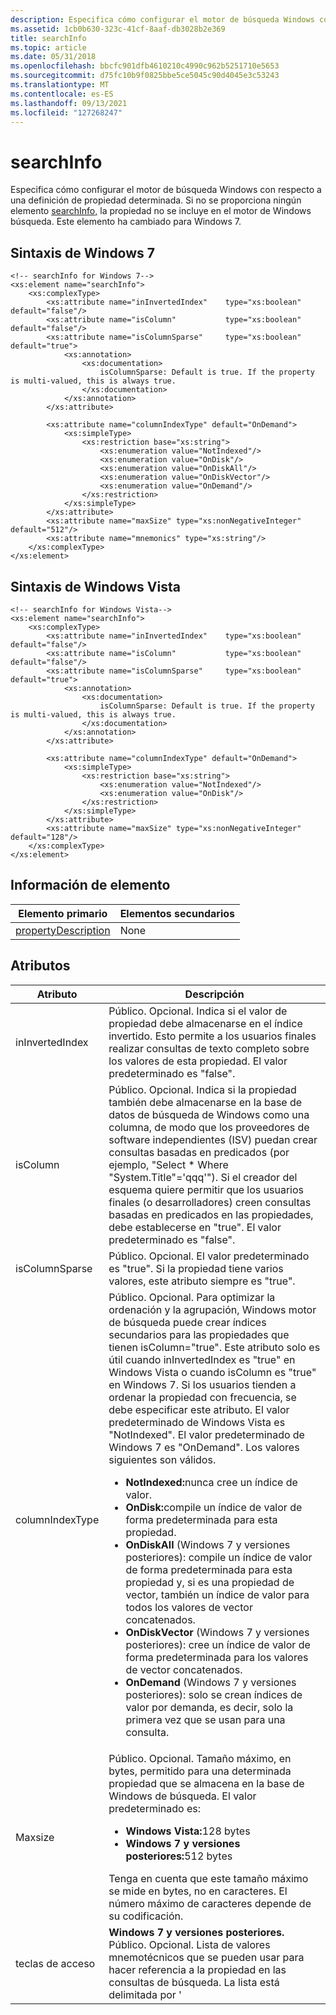 ```yaml
---
description: Especifica cómo configurar el motor de búsqueda Windows con respecto a una definición de propiedad determinada.
ms.assetid: 1cb0b630-323c-41cf-8aaf-db3028b2e369
title: searchInfo
ms.topic: article
ms.date: 05/31/2018
ms.openlocfilehash: bbcfc901dfb4610210c4990c962b5251710e5653
ms.sourcegitcommit: d75fc10b9f0825bbe5ce5045c90d4045e3c53243
ms.translationtype: MT
ms.contentlocale: es-ES
ms.lasthandoff: 09/13/2021
ms.locfileid: "127268247"
---
```

# <a name="searchinfo"></a>searchInfo

Especifica cómo configurar el motor de búsqueda Windows con respecto a una definición de propiedad determinada. Si no se proporciona ningún elemento [searchInfo,]() la propiedad no se incluye en el motor de Windows búsqueda. Este elemento ha cambiado para Windows 7.

## <a name="syntax-for-windows-7"></a>Sintaxis de Windows 7


```
<!-- searchInfo for Windows 7-->
<xs:element name="searchInfo">
    <xs:complexType>
        <xs:attribute name="inInvertedIndex"    type="xs:boolean" default="false"/>
        <xs:attribute name="isColumn"           type="xs:boolean" default="false"/>
        <xs:attribute name="isColumnSparse"     type="xs:boolean" default="true">
            <xs:annotation>
                <xs:documentation>
                    isColumnSparse: Default is true. If the property is multi-valued, this is always true.
                </xs:documentation>
            </xs:annotation>
        </xs:attribute>
        
        <xs:attribute name="columnIndexType" default="OnDemand">
            <xs:simpleType>
                <xs:restriction base="xs:string">
                    <xs:enumeration value="NotIndexed"/>
                    <xs:enumeration value="OnDisk"/>
                    <xs:enumeration value="OnDiskAll"/>
                    <xs:enumeration value="OnDiskVector"/>
                    <xs:enumeration value="OnDemand"/>
                </xs:restriction>
            </xs:simpleType>
        </xs:attribute>
        <xs:attribute name="maxSize" type="xs:nonNegativeInteger" default="512"/>
        <xs:attribute name="mnemonics" type="xs:string"/>                            
    </xs:complexType>
</xs:element>
```



## <a name="syntax-for-windows-vista"></a>Sintaxis de Windows Vista


```
<!-- searchInfo for Windows Vista-->
<xs:element name="searchInfo">
    <xs:complexType>
        <xs:attribute name="inInvertedIndex"    type="xs:boolean" default="false"/>
        <xs:attribute name="isColumn"           type="xs:boolean" default="false"/>
        <xs:attribute name="isColumnSparse"     type="xs:boolean" default="true">
            <xs:annotation>
                <xs:documentation>
                    isColumnSparse: Default is true. If the property is multi-valued, this is always true.
                </xs:documentation>
            </xs:annotation>
        </xs:attribute>
        
        <xs:attribute name="columnIndexType" default="OnDemand">
            <xs:simpleType>
                <xs:restriction base="xs:string">
                    <xs:enumeration value="NotIndexed"/>
                    <xs:enumeration value="OnDisk"/>
                </xs:restriction>
            </xs:simpleType>
        </xs:attribute>
        <xs:attribute name="maxSize" type="xs:nonNegativeInteger" default="128"/>
    </xs:complexType>
</xs:element>
```



## <a name="element-information"></a>Información de elemento



| Elemento primario                                                   | Elementos secundarios |
|------------------------------------------------------------------|----------------|
| [propertyDescription](./propdesc-schema-propertydescription.md) | None           |



 

## <a name="attributes"></a>Atributos




| Atributo | Descripción | 
|-----------|-------------|
| inInvertedIndex | Público. Opcional. Indica si el valor de propiedad debe almacenarse en el índice invertido. Esto permite a los usuarios finales realizar consultas de texto completo sobre los valores de esta propiedad. El valor predeterminado es "false". | 
| isColumn | Público. Opcional. Indica si la propiedad también debe almacenarse en la base de datos de búsqueda de Windows como una columna, de modo que los proveedores de software independientes (ISV) puedan crear consultas basadas en predicados (por ejemplo, "Select * Where "System.Title"='qqq'"). Si el creador del esquema quiere permitir que los usuarios finales (o desarrolladores) creen consultas basadas en predicados en las propiedades, debe establecerse en "true". El valor predeterminado es "false". | 
| isColumnSparse | Público. Opcional. El valor predeterminado es "true". Si la propiedad tiene varios valores, este atributo siempre es "true". | 
| columnIndexType | Público. Opcional. Para optimizar la ordenación y la agrupación, Windows motor de búsqueda puede crear índices secundarios para las propiedades que tienen isColumn="true". Este atributo solo es útil cuando inInvertedIndex es "true" en Windows Vista o cuando isColumn es "true" en Windows 7. Si los usuarios tienden a ordenar la propiedad con frecuencia, se debe especificar este atributo. El valor predeterminado de Windows Vista es "NotIndexed". El valor predeterminado de Windows 7 es "OnDemand". Los valores siguientes son válidos.<ul><li><strong>NotIndexed:</strong>nunca cree un índice de valor.</li><li><strong>OnDisk:</strong>compile un índice de valor de forma predeterminada para esta propiedad.</li><li><strong>OnDiskAll</strong> (Windows 7 y versiones posteriores): compile un índice de valor de forma predeterminada para esta propiedad y, si es una propiedad de vector, también un índice de valor para todos los valores de vector concatenados.</li><li><strong>OnDiskVector</strong> (Windows 7 y versiones posteriores): cree un índice de valor de forma predeterminada para los valores de vector concatenados.</li><li><strong>OnDemand</strong> (Windows 7 y versiones posteriores): solo se crean índices de valor por demanda, es decir, solo la primera vez que se usan para una consulta.</li></ul> | 
| Maxsize | Público. Opcional. Tamaño máximo, en bytes, permitido para una determinada propiedad que se almacena en la base de Windows de búsqueda. El valor predeterminado es:<ul><li><strong>Windows Vista:</strong>128 bytes</li><li><strong>Windows 7 y versiones posteriores:</strong>512 bytes</li></ul>Tenga en cuenta que este tamaño máximo se mide en bytes, no en caracteres. El número máximo de caracteres depende de su codificación.<br /> | 
| teclas de acceso | <strong>Windows 7 y versiones posteriores.</strong> Público. Opcional. Lista de valores mnemotécnicos que se pueden usar para hacer referencia a la propiedad en las consultas de búsqueda. La lista está delimitada por '|Carácter '. | 




 

 

 
